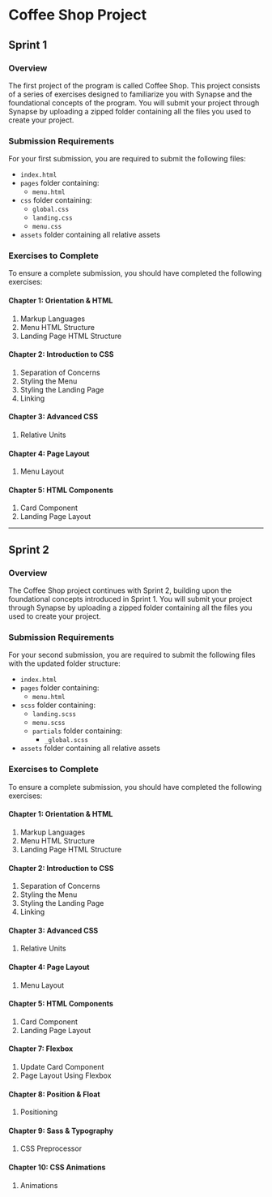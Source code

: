 # Coffee Shop Project

## Sprint 1

### Overview
The first project of the program is called Coffee Shop. This project consists of a series of exercises designed to familiarize you with Synapse and the foundational concepts of the program. You will submit your project through Synapse by uploading a zipped folder containing all the files you used to create your project.

### Submission Requirements
For your first submission, you are required to submit the following files:

- `index.html`
- `pages` folder containing:
  - `menu.html`
- `css` folder containing:
  - `global.css`
  - `landing.css`
  - `menu.css`
- `assets` folder containing all relative assets

### Exercises to Complete
To ensure a complete submission, you should have completed the following exercises:

#### Chapter 1: Orientation & HTML
1. Markup Languages
2. Menu HTML Structure
3. Landing Page HTML Structure

#### Chapter 2: Introduction to CSS
1. Separation of Concerns
2. Styling the Menu
3. Styling the Landing Page
4. Linking

#### Chapter 3: Advanced CSS
1. Relative Units

#### Chapter 4: Page Layout
1. Menu Layout

#### Chapter 5: HTML Components
1. Card Component
2. Landing Page Layout

---

## Sprint 2

### Overview
The Coffee Shop project continues with Sprint 2, building upon the foundational concepts introduced in Sprint 1. You will submit your project through Synapse by uploading a zipped folder containing all the files you used to create your project.

### Submission Requirements
For your second submission, you are required to submit the following files with the updated folder structure:

- `index.html`
- `pages` folder containing:
  - `menu.html`
- `scss` folder containing:
  - `landing.scss`
  - `menu.scss`
  - `partials` folder containing:
    - `_global.scss`
- `assets` folder containing all relative assets

### Exercises to Complete
To ensure a complete submission, you should have completed the following exercises:

#### Chapter 1: Orientation & HTML
1. Markup Languages
2. Menu HTML Structure
3. Landing Page HTML Structure

#### Chapter 2: Introduction to CSS
1. Separation of Concerns
2. Styling the Menu
3. Styling the Landing Page
4. Linking

#### Chapter 3: Advanced CSS
1. Relative Units

#### Chapter 4: Page Layout
1. Menu Layout

#### Chapter 5: HTML Components
1. Card Component
2. Landing Page Layout

#### Chapter 7: Flexbox
1. Update Card Component
2. Page Layout Using Flexbox

#### Chapter 8: Position & Float
1. Positioning

#### Chapter 9: Sass & Typography
1. CSS Preprocessor

#### Chapter 10: CSS Animations
1. Animations